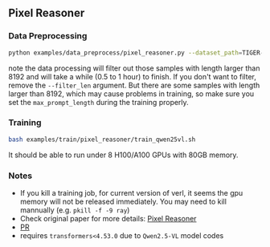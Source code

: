## Pixel Reasoner

### Data Preprocessing
```bash
python examples/data_preprocess/pixel_reasoner.py --dataset_path=TIGER-Lab/PixelReasoner-RL-Data --local_dir=data/pixel_reasoner --version max_8192 --include_videos=True --filter_len=8192
```
note the data processing will filter out those samples with length larger than 8192 and will take a while (0.5 to 1 hour) to finish. If you don't want to filter, remove the `--filter_len` argument. But there are some samples with length larger than 8192, which may cause problems in training, so make sure you set the `max_prompt_length` during the training properly.

### Training
```bash
bash examples/train/pixel_reasoner/train_qwen25vl.sh
```
It should be able to run under 8 H100/A100 GPUs with 80GB memory. 

### Notes
- If you kill a training job, for current version of verl, it seems the gpu memory will not be released immediately. You may need to kill mannually (e.g. `pkill -f -9 ray`)
- Check original paper for more details: [Pixel Reasoner](https://arxiv.org/abs/2505.15966)
- [PR](https://github.com/TIGER-AI-Lab/verl-tool/pull/63)
- requires `transformers<4.53.0` due to `Qwen2.5-VL` model codes